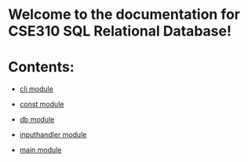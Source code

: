 <!-- CSE310-SQL-Relational-Database documentation master file, created by
sphinx-quickstart on Sat Jan 22 22:06:43 2022.
You can adapt this file completely to your liking, but it should at least
contain the root `toctree` directive. -->
# Welcome to the documentation for CSE310 SQL Relational Database!

# Contents:


* [cli module](cli.md)


* [const module](const.md)


* [db module](db.md)


* [inputhandler module](inputhandler.md)


* [main module](main.md)
